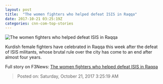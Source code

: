 ```yaml
---
layout: post
title:  "The women fighters who helped defeat ISIS in Raqqa"
date: 2017-10-21 03:25:19Z
categories: cnn-com-top-stories
---
```


![The women fighters who helped defeat ISIS in Raqqa](http://cdn.cnn.com/cnnnext/dam/assets/171019142830-05-female-ypg-raqqa-avrim-difram-1-super-tease.jpg)

Kurdish female fighters have celebrated in Raqqa this week after the defeat of ISIS militants, whose brutal rule over the city has come to an end after almost four years.


Full story on F3News: [The women fighters who helped defeat ISIS in Raqqa](http://www.f3nws.com/n/ZygfxB)

> Posted on: Saturday, October 21, 2017 3:25:19 AM
